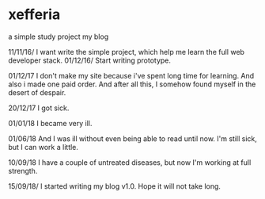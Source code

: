 # xefferia
a simple study project my blog

11/11/16/ I want write the simple project, which help me learn the full web developer stack.
01/12/16/ Start writing prototype.

01/12/17 I don't make my site because i've spent long time for learning. And also i made one paid order. And after all this, I somehow found myself in the desert of despair.

20/12/17 I got sick.

01/01/18 I became very ill.

01/06/18 And I was ill without even being able to read until now. I'm still sick, but I can work a little.

10/09/18 I have a couple of untreated diseases, but now I'm working at full strength.

15/09/18/ I started writing my blog v1.0. Hope it will not take long.